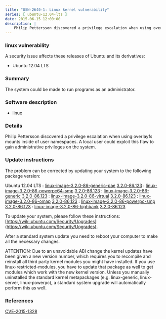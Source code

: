 ```yaml
---
title: "USN-2640-1: Linux kernel vulnerability"
series: [ ubuntu-12.04-lts ]
date: 2015-06-15 12:00:00
description: |
    Philip Pettersson discovered a privilege escalation when using overlayfs mounts inside of user namespaces. A local user could exploit this flaw to gain administrative privileges on the system. 
--- 
```

 
### linux vulnerability

A security issue affects these releases of Ubuntu and its derivatives:

* Ubuntu 12.04 LTS

### Summary

The system could be made to run programs as an administrator. 

### Software description

* linux 

### Details

Philip Pettersson discovered a privilege escalation when using overlayfs mounts inside of user namespaces. A local user could exploit this flaw to gain administrative privileges on the system. 

### Update instructions

The problem can be corrected by updating your system to the following package version:

Ubuntu 12.04 LTS
 : [linux-image-3.2.0-86-generic-pae](https://launchpad.net/ubuntu/+source/linux) <span> [3.2.0-86.123](https://launchpad.net/ubuntu/+source/linux/3.2.0-86.123) </span> 
 : [linux-image-3.2.0-86-powerpc64-smp](https://launchpad.net/ubuntu/+source/linux) <span> [3.2.0-86.123](https://launchpad.net/ubuntu/+source/linux/3.2.0-86.123) </span> 
 : [linux-image-3.2.0-86-generic](https://launchpad.net/ubuntu/+source/linux) <span> [3.2.0-86.123](https://launchpad.net/ubuntu/+source/linux/3.2.0-86.123) </span> 
 : [linux-image-3.2.0-86-virtual](https://launchpad.net/ubuntu/+source/linux) <span> [3.2.0-86.123](https://launchpad.net/ubuntu/+source/linux/3.2.0-86.123) </span> 
 : [linux-image-3.2.0-86-omap](https://launchpad.net/ubuntu/+source/linux) <span> [3.2.0-86.123](https://launchpad.net/ubuntu/+source/linux/3.2.0-86.123) </span> 
 : [linux-image-3.2.0-86-powerpc-smp](https://launchpad.net/ubuntu/+source/linux) <span> [3.2.0-86.123](https://launchpad.net/ubuntu/+source/linux/3.2.0-86.123) </span> 
 : [linux-image-3.2.0-86-highbank](https://launchpad.net/ubuntu/+source/linux) <span> [3.2.0-86.123](https://launchpad.net/ubuntu/+source/linux/3.2.0-86.123) </span> 

To update your system, please follow these instructions: [https://wiki.ubuntu.com/Security/Upgrades](https://wiki.ubuntu.com/Security/Upgrades).

After a standard system update you need to reboot your computer to make all the necessary changes.

ATTENTION: Due to an unavoidable ABI change the kernel updates have been given a new version number, which requires you to recompile and reinstall all third party kernel modules you might have installed. If you use linux-restricted-modules, you have to update that package as well to get modules which work with the new kernel version. Unless you manually uninstalled the standard kernel metapackages (e.g. linux-generic, linux-server, linux-powerpc), a standard system upgrade will automatically perform this as well. 

### References

 [CVE-2015-1328](http://people.ubuntu.com/~ubuntu-security/cve/CVE-2015-1328)
 
